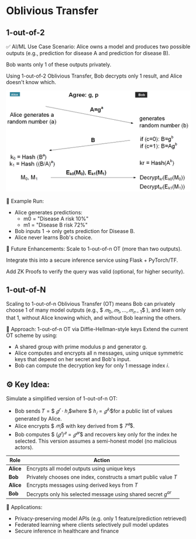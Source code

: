 # Oblivious Transfer 

## 1-out-of-2

✅ AI/ML Use Case Scenario:
Alice owns a model and produces two possible outputs (e.g., prediction for disease A and prediction for disease B).

Bob wants only 1 of these outputs privately.

Using 1-out-of-2 Oblivious Transfer, Bob decrypts only 1 result, and Alice doesn't know which.

![ot_1_of_2](ot_1_of_2.png)

🧪 Example Run:
- Alice generates predictions:
	- m0 = "Disease A risk 10%"
	- m1 = "Disease B risk 72%"
- Bob inputs 1 → only gets prediction for Disease B.
- Alice never learns Bob's choice.

🧠 Future Enhancements:
Scale to 1-out-of-n OT (more than two outputs).

Integrate this into a secure inference service using Flask + PyTorch/TF.

Add ZK Proofs to verify the query was valid (optional, for higher security).

## 1-out-of-N

Scaling to 1-out-of-n Oblivious Transfer (OT) means Bob can privately choose 1 of many model outputs (e.g., $$\ 𝑚_0 , 𝑚_1 , … , 𝑚_{𝑛 − 1}​ \$$ ), and learn only that 1, without Alice knowing which, and without Bob learning the others.

🔐 Approach: 1-out-of-n OT via Diffie-Hellman-style keys
Extend the current OT scheme by using:
- A shared group with prime modulus p and generator g.
- Alice computes and encrypts all n messages, using unique symmetric keys that depend on her secret and Bob's input.
- Bob can compute the decryption key for only 1 message index 𝑖.

## ⚙️ Key Idea: 
Simulate a simplified version of 1-out-of-n OT: 
- Bob sends 𝑇 = $$\ 𝑔^𝑟 ⋅ ℎ_𝑖 \$$ ​ where $$\ ℎ_𝑖 = 𝑔^{𝑘_𝑖} \$$ ​ for a public list of values generated by Alice. 
- Alice encrypts $$\  𝑚_𝑖 ​ \$$ with key derived from $$\ 𝑇^𝑎 \$$. 
- Bob computes $$\ ( 𝑔^𝑟 ) ^𝑎 = 𝑔 ^{𝑎𝑟} \$$  and recovers key only for the index he selected. This version assumes a semi-honest model (no malicious actors).

| Role      | Action                                                           |
| --------- | ---------------------------------------------------------------- |
| **Alice** | Encrypts all model outputs using unique keys                     |
| **Bob**   | Privately chooses one index, constructs a smart public value $T$ |
| **Alice** | Encrypts messages using derived keys from $T$                    |
| **Bob**   | Decrypts only his selected message using shared secret $g^{ar}$  |

🧪 Applications:
- Privacy-preserving model APIs (e.g. only 1 feature/prediction retrieved)
- Federated learning where clients selectively pull model updates
- Secure inference in healthcare and finance



